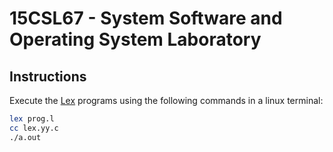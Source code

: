 # 15CSL67 - System Software and Operating System Laboratory

## Instructions

Execute the [Lex](https://en.wikipedia.org/wiki/Lex_(software)) programs using the following commands in a linux terminal:

```sh
lex prog.l
cc lex.yy.c
./a.out
```